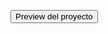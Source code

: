 <a href="https://darikharian.github.io/e-camp/fullStackJavaScript_0021/Modulo4/PracticaDeConsolidacion/"><button>Preview del proyecto</button></a>